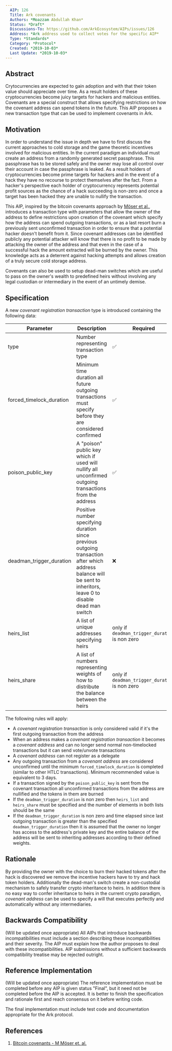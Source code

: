 ```yaml
---
  AIP: 126
  Title: Ark covenants
  Authors: *Moazzam Abdullah Khan*
  Status: *Draft*
  Discussions-To: https://github.com/ArkEcosystem/AIPs/issues/126
  Address: *Ark address used to collect votes for the specific AIP*
  Type: *Standards*
  Category: *Protocol*
  Created: *2019-10-03*
  Last Update: *2019-10-03*
--- 
```


## Abstract
Crytocurrencies are expected to gain adoption and with that their token value should appreciate over time. As a result holders of these cryptocurrencies become juicy targets for hackers and malicious entities. Covenants are a special construct that allows specifying restrictions on how the covenant address can spend tokens in the future. This AIP proposes a new transaction type that can be used to implement covenants in Ark.

## Motivation
In order to understand the issue in depth we have to first discuss the current approaches to cold storage and the game theoretic incentives involved for malicious entities.
In the current paradigm an individual must create an address from a randomly generated secret passphrase. This passphrase has to be stored safely and the owner may lose all control over their account in case the passphrase is leaked. As a result holders of cryptocurrencies become prime targets for hackers and in the event of a hack they have no recourse to protect themselves after the fact. From a hacker's perspective each holder of cryptocurrency represents potential profit sources as the chance of a hack succeeding is non-zero and once a target has been hacked they are unable to nullify the transaction.

This AIP, inspired by the bitcoin covenants approach by [Möser et al.](https://fc16.ifca.ai/bitcoin/papers/MES16.pdf), introduces a transaction type with parameters that allow the owner of the address to define restrictions upon creation of the covenant which specify how the address can spend outgoing transactions, or as a last resort burn a previously sent unconfirmed transaction in order to ensure that a potential hacker doesn't benefit from it. Since covenant addresses can be identified publicly any potential attacker will know that there is no profit to be made by attacking the owner of the address and that even in the case of a successful hack the amount extracted will be burned by the owner. This knowledge acts as a deterrent against hacking attempts and allows creation of a truly secure cold storage address.

Covenants can also be used to setup dead-man switches which are useful to pass on the owner's wealth to predefined heirs without involving any legal custodian or intermediary in the event of an untimely demise.

## Specification
A new _covenant registration transaction_ type is introduced containing the following data:

| Parameter   | Description                     | Required           |
|-------------|---------------------------------|--------------------|
| type | Number representing transaction type | :white_check_mark: |
| forced_timelock_duration | Minimum time duration all future outgoing transactions must specify before they are considered confirmed | :white_check_mark: |
| poison_public_key | A "poison" public key which if used will nullify all unconfirmed outgoing transactions from the address | :white_check_mark: |
| deadman_trigger_duration | Positive number specifying duration since previous outgoing transaction after which address balance will be sent to inheritors, leave 0 to disable dead man switch | :x: |
| heirs_list | A list of unique addresses specifying heirs | only if `deadman_trigger_duration` is non zero  |
| heirs_share | A list of numbers representing weights of how to distribute the balance between the heirs  | only if `deadman_trigger_duration` is non zero |

The following rules will apply:
- A _covenant registration transaction_ is only considered valid if it's the first outgoing transaction from the address
- When an address makes a _covenant registration transaction_ it becomes a _covenant address_ and can no longer send normal non-timelocked transactions but it can send vote/unvote transactions
- A _covenant address_ can not register as a delegate
- Any outgoing transaction from a _covenant address_ are considered unconfirmed until the minimum `forced_timelock_duration` is completed (similar to other HTLC transactions). Minimum recommended value is equivalent to 3 days.
- If a transaction signed by the `poison_public_key` is sent from the covenant transaction all unconfirmed transactions from the address are nullified and the tokens in them are burned
- If the `deadman_trigger_duration` is non zero then `heirs_list` and `heirs_share` must be specified and the number of elements in both lists should be the same
- If the `deadman_trigger_duration` is non zero and time elapsed since last outgoing transaction is greater than the specified `deadman_trigger_duration` then it is assumed that the owner no longer has access to the address's private key and the entire balance of the address will be sent to inheriting addresses according to their defined weights.


## Rationale
By providing the owner with the choice to burn their hacked tokens after the hack is discovered we remove the incentive hackers have to try and hack token holders. Additionally the dead-man's switch create a non-custodial mechanism to safely transfer crypto inheritance to heirs. In addition there is no easy way to confer inheritance to heirs in the current crypto paradigm, _covenant address_ can be used to specify a will that executes perfectly and automatically without any intermediaries.

## Backwards Compatibility
(Will be updated once appropriate)
All AIPs that introduce backwards incompatibilities must include a section describing these incompatibilities and their severity. The AIP must explain how the author proposes to deal with these incompatibilities. AIP submissions without a sufficient backwards compatibility treatise may be rejected outright.

## Reference Implementation
(Will be updated once appropriate)
The reference implementation must be completed before any AIP is given status "Final", but it need not be completed before the AIP is accepted. It is better to finish the specification and rationale first and reach consensus on it before writing code.

The final implementation must include test code and documentation appropriate for the Ark protocol.

## References
1. [Bitcoin covenants - M Möser et. al.](https://fc16.ifca.ai/bitcoin/papers/MES16.pdf)
